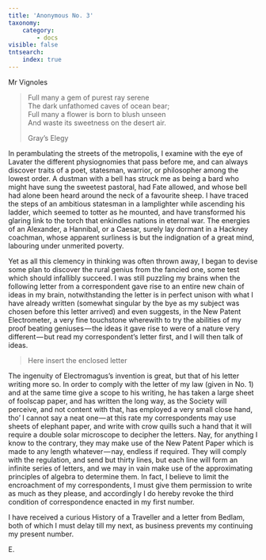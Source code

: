```yaml
---
title: 'Anonymous No. 3'
taxonomy:
    category:
        - docs
visible: false
tntsearch:
    index: true
---
```


<div class="author">Mr Vignoles</div>

> Full many a gem of purest ray serene  
> The dark unfathomed caves of ocean bear;  
> Full many a flower is born to blush unseen  
> And waste its sweetness on the desert air.
> 
> Gray’s Elegy

In perambulating the streets of the metropolis, I examine with the eye of Lavater the different physiognomies that pass before me, and can always discover traits of a poet, statesman, warrior, or philosopher among the lowest order. A dustman with a bell has struck me as being a bard who might have sung the sweetest pastoral, had Fate allowed, and whose bell had alone been heard around the neck of a favourite sheep. I have traced the steps of an ambitious statesman in a lamplighter while ascending his ladder, which seemed to totter as he mounted, and have transformed his glaring link to the torch that enkindles nations in eternal war. The energies of an Alexander, a Hannibal, or a Caesar, surely lay dormant in a Hackney coachman, whose apparent surliness is but the indignation of a great mind, labouring under unmerited poverty.

Yet as all this clemency in thinking was often thrown away, I began to devise some plan to discover the rural genius from the fancied one, some test which should infallibly succeed. I was still puzzling my brains when the following letter from a correspondent gave rise to an entire new chain of ideas in my brain, notwithstanding the letter is in perfect unison with what I have already written (somewhat singular by the bye as my subject was chosen before this letter arrived) and even suggests, in the New Patent Electrometer, a very fine touchstone wherewith to try the abilities of my proof beating geniuses — the ideas it gave rise to were of a nature very different — but read my correspondent’s letter first, and I will then talk of ideas.

> Here insert the enclosed letter

The ingenuity of Electromagus’s invention is great, but that of his letter writing more so. In order to comply with the letter of my law (given in No. 1) and at the same time give a scope to his writing, he has taken a large sheet of foolscap paper, and has written the long way, as the Society will perceive, and not content with that, has employed a very small close hand, tho’ I cannot say a neat one — at this rate my correspondents may use sheets of elephant paper, and write with crow quills such a hand that it will require a double solar microscope to decipher the letters. Nay, for anything I know to the contrary, they may make use of the New Patent Paper which is made to any length whatever — nay, endless if required. They will comply with the regulation, and send but thirty lines, but each line will form an infinite series of letters, and we may in vain make use of the approximating principles of algebra to determine them.  In fact, I believe to limit the encroachment of my correspondents, I must give them permission to write as much as they please, and accordingly I do hereby revoke the third condition of correspondence enacted in my first number.

I have received a curious History of a Traveller and a letter from Bedlam, both of which I must delay till my next, as business prevents my continuing my present number.  

E. 